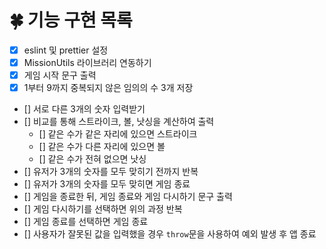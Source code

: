 # 🍀 기능 구현 목록

- [x] eslint 및 prettier 설정
- [x] MissionUtils 라이브러리 연동하기
- [x] 게임 시작 문구 출력
- [x] 1부터 9까지 중복되지 않은 임의의 수 3개 저장
- [] 서로 다른 3개의 숫자 입력받기
- [] 비교를 통해 스트라이크, 볼, 낫싱을 계산하여 출력
  - [] 같은 수가 같은 자리에 있으면 스트라이크
  - [] 같은 수가 다른 자리에 있으면 볼
  - [] 같은 수가 전혀 없으면 낫싱
- [] 유저가 3개의 숫자를 모두 맞히기 전까지 반복
- [] 유저가 3개의 숫자를 모두 맞히면 게임 종료
- [] 게임을 종료한 뒤, 게임 종료와 게임 다시하기 문구 출력
- [] 게임 다시하기를 선택하면 위의 과정 반복
- [] 게임 종료를 선택하면 게임 종료
- [] 사용자가 잘못된 값을 입력했을 경우 `throw`문을 사용하여 예외 발생 후 앱 종료
